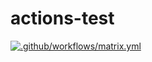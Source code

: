 # actions-test
[![.github/workflows/matrix.yml](https://github.com/lvyinggithub/actions-test/actions/workflows/matrix.yml/badge.svg?event=issues)](https://github.com/lvyinggithub/actions-test/actions/workflows/matrix.yml)
